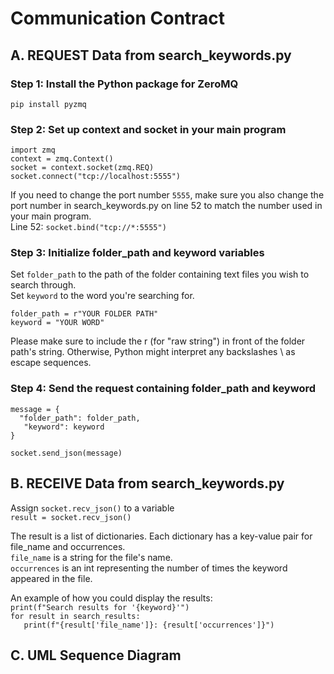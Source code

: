 # Communication Contract 

## A. REQUEST Data from search_keywords.py
### Step 1: Install the Python package for ZeroMQ 
`pip install pyzmq`

### Step 2: Set up context and socket in your main program
`import zmq`  
`context = zmq.Context()`  
`socket = context.socket(zmq.REQ)`  
`socket.connect("tcp://localhost:5555")`

If you need to change the port number `5555`, make sure you also change the port number in search_keywords.py on line 52 to match the number used in your main program.  
Line 52: `socket.bind("tcp://*:5555")`

### Step 3: Initialize folder_path and keyword variables
Set `folder_path` to the path of the folder containing text files you wish to search through.  
Set `keyword` to the word you're searching for.

`folder_path = r"YOUR FOLDER PATH"`  
`keyword = "YOUR WORD"`

Please make sure to include the r (for "raw string") in front of the folder path's string. Otherwise, Python might interpret any backslashes \ as escape sequences. 

### Step 4: Send the request containing folder_path and keyword
`message = {`  
`  "folder_path": folder_path,`  
`   "keyword": keyword`  
`}`  

`socket.send_json(message)`

## B. RECEIVE Data from search_keywords.py
 Assign `socket.recv_json()` to a variable  
`result = socket.recv_json()`

The result is a list of dictionaries. Each dictionary has a key-value pair for file_name and occurrences.  
`file_name` is a string for the file's name.  
`occurrences` is an int representing the number of times the keyword appeared in the file.

An example of how you could display the results:  
`print(f"Search results for '{keyword}'")`  
`for result in search_results:`  
`   print(f"{result['file_name']}: {result['occurrences']}")`


## C. UML Sequence Diagram
